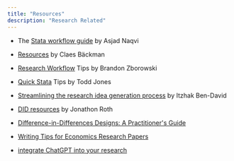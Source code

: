 ```yaml
---
title: "Resources"
description: "Research Related"
---
```


- The [Stata workflow guide](https://medium.com/the-stata-guide/the-stata-workflow-guide-52418ce35006) by Asjad Naqvi

- [Resources](https://sites.google.com/view/claesbackman/tips-for-phd-students) by Claes Bäckman

- [Research Workflow](https://www.brandonzborowski.com/workflow-tips) Tips by Brandon Zborowski

- [Quick Stata](https://www.toddrjones.com/quickstatatips/) Tips by Todd Jones

- [Streamlining the research idea generation process](https://onlinelibrary.wiley.com/doi/full/10.1111/fire.12412) by Itzhak Ben-David

- [DID resources](https://www.jonathandroth.com/did-resources/) by Jonathon Roth

- [Difference-in-Differences Designs: A Practitioner's Guide](https://arxiv.org/abs/2503.13323)

- [Writing Tips for Economics Research Papers](https://docs.iza.org/dp15057.pdf)

- [integrate ChatGPT into your research](https://drive.google.com/file/d/1VCuTw8LyXviy5DdMbUNVvTvOXD5XyjFK/view)